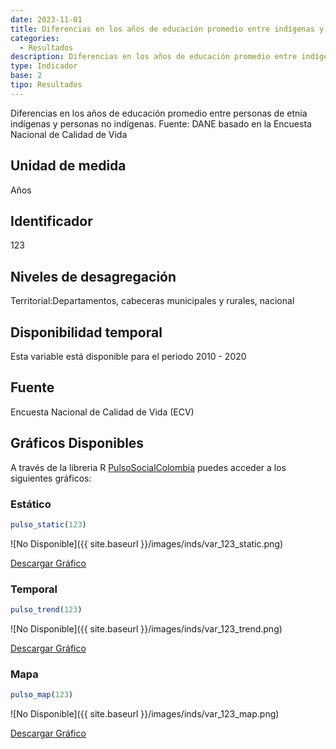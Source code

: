 ```yaml
---
date: 2023-11-01
title: Diferencias en los años de educación promedio entre indígenas y no indígenas (dpto)
categories:
  - Resultados
description: Diferencias en los años de educación promedio entre indígenas y no indígenas
type: Indicador
base: 2
tipo: Resultados
--- 
```


Diferencias en los años de educación promedio entre personas de etnia indígenas y personas no indígenas.
Fuente: DANE basado en la Encuesta Nacional de Calidad de Vida

## Unidad de medida
Años

## Identificador
123

## Niveles de desagregación
Territorial:Departamentos, cabeceras municipales y rurales, nacional

## Disponibilidad temporal
Esta variable está disponible para el periodo 2010 - 2020

## Fuente
Encuesta Nacional de Calidad de Vida (ECV)

## Gráficos Disponibles

A través de la libreria R [PulsoSocialColombia](https://github.com/pulsosocialcolombia/PulsoSocialColombia) puedes acceder a los siguientes gráficos:

### Estático

``` R
pulso_static(123)
```

![No Disponible]({{ site.baseurl }}/images/inds/var_123_static.png)

<a href='{{ site.baseurl }}/images/inds/var_123_static.png'>Descargar Gráfico</a>

### Temporal

``` R
pulso_trend(123)
```

![No Disponible]({{ site.baseurl }}/images/inds/var_123_trend.png)

<a href='{{ site.baseurl }}/images/inds/var_123_trend.png'>Descargar Gráfico</a>

### Mapa

``` R
pulso_map(123)
```

![No Disponible]({{ site.baseurl }}/images/inds/var_123_map.png)

<a href='{{ site.baseurl }}/images/inds/var_123_map.png'>Descargar Gráfico</a>